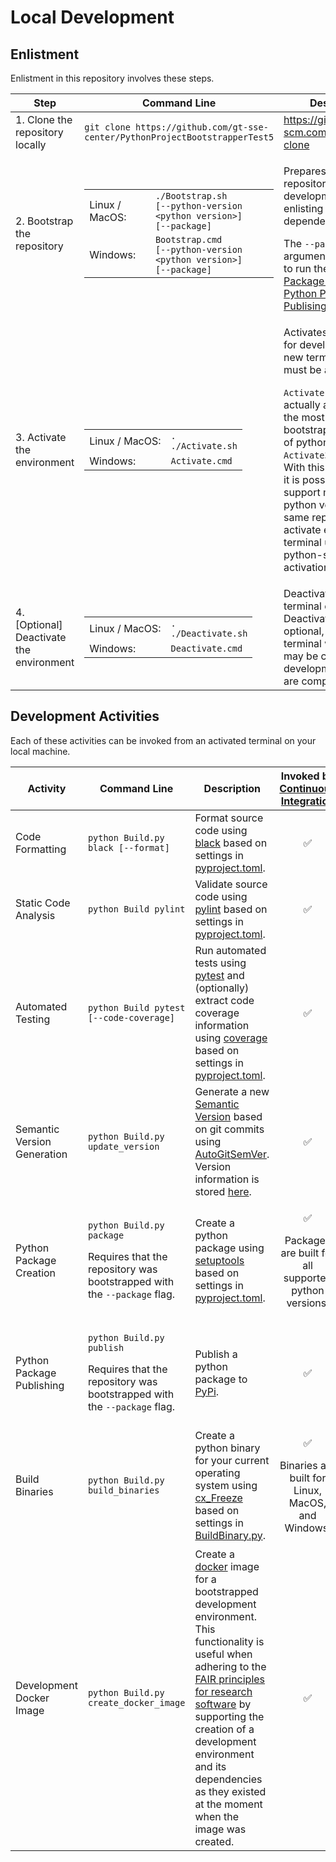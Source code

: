 # Local Development

## Enlistment
Enlistment in this repository involves these steps.

| Step | Command Line | Description |
| --- | --- | --- |
| 1. Clone the repository locally | `git clone https://github.com/gt-sse-center/PythonProjectBootstrapperTest5` | https://git-scm.com/docs/git-clone |
| 2. Bootstrap the repository | <table><tr><td>Linux / MacOS:</td><td><code>./Bootstrap.sh [--python-version &lt;python version&gt;] [--package]</code></td></tr><tr><td>Windows:</td><td><code>Bootstrap.cmd [--python-version &lt;python version&gt;] [--package]</code></td></tr></table> | <p>Prepares the repository for local development by enlisting in all dependencies.</p>The `--package` argument is required to run the [Python Package Creation](#python-package-creation) and [Python Package Publising](#python-package-publishing) steps below. |
| 3. Activate the environment | <table><tr><td>Linux / MacOS:</td><td><code>. ./Activate.sh</code></td></tr><tr><td>Windows:</td><td><code>Activate.cmd</code></td></tr></table> | <p>Activates the terminal for development. Each new terminal window must be activated.</p><p>`Activate.sh/.cmd` is actually a shortcut to the most recently bootstrapped version of python (e.g. `Activate3.11.sh/.cmd`). With this functionality, it is possible to support multiple python versions in the same repository and activate each in a terminal using the python-specific activation script.</p> |
| 4. [Optional] Deactivate the environment | <table><tr><td>Linux / MacOS:</td><td><code>. ./Deactivate.sh</code></td></tr><tr><td>Windows:</td><td><code>Deactivate.cmd</code></td></tr></table> | Deactivates the terminal environment. Deactivating is optional, as the terminal window itself may be closed when development activities are complete. |

## Development Activities

Each of these activities can be invoked from an activated terminal on your local machine.

| Activity | Command Line | Description | Invoked by [Continuous Integration](https://github.com/gt-sse-center/PythonProjectBootstrapperTest5/blob/main/.github/workflows/standard.yaml) |
| --- | --- | --- | :---: |
| Code Formatting | `python Build.py black [--format]` | Format source code using [black](https://github.com/psf/black) based on settings in [pyproject.toml](https://github.com/gt-sse-center/PythonProjectBootstrapperTest5/blob/main/pyproject.toml). | :white_check_mark: |
| Static Code Analysis | `python Build pylint` | Validate source code using [pylint](https://github.com/pylint-dev/pylint) based on settings in [pyproject.toml](https://github.com/gt-sse-center/PythonProjectBootstrapperTest5/blob/main/pyproject.toml). | :white_check_mark: |
| Automated Testing | `python Build pytest [--code-coverage]` | Run automated tests using [pytest](https://docs.pytest.org/) and (optionally) extract code coverage information using [coverage](https://coverage.readthedocs.io/) based on settings in [pyproject.toml](https://github.com/gt-sse-center/PythonProjectBootstrapperTest5/blob/main/pyproject.toml). | :white_check_mark: |
| Semantic Version Generation | `python Build.py update_version` | Generate a new [Semantic Version](https://semver.org) based on git commits using [AutoGitSemVer](https://github.com/davidbrownell/AutoGitSemVer). Version information is stored [here](https://github.com/gt-sse-center/PythonProjectBootstrapperTest5/blob/main/src/PythonProjectBootstrapperTest5/__init__.py). | :white_check_mark: |
| Python Package Creation | <p>`python Build.py package`</p><p>Requires that the repository was bootstrapped with the `--package` flag.</p> | Create a python package using [setuptools](https://github.com/pypa/setuptools) based on settings in [pyproject.toml](https://github.com/gt-sse-center/PythonProjectBootstrapperTest5/blob/main/pyproject.toml). | <p>:white_check_mark:</p><p>Packages are built for all supported python versions.</p> |
| Python Package Publishing | <p>`python Build.py publish`</p><p>Requires that the repository was bootstrapped with the `--package` flag.</p> | Publish a python package to [PyPi](https://pypi.org). | :white_check_mark: |
| Build Binaries | `python Build.py build_binaries` | Create a python binary for your current operating system using [cx_Freeze](https://cx-freeze.readthedocs.io/) based on settings in [BuildBinary.py](https://github.com/gt-sse-center/PythonProjectBootstrapperTest5/blob/main/src/BuildBinary.py). | <p>:white_check_mark:</p><p>Binaries are built for Linux, MacOS, and Windows.</p>
| Development Docker Image | `python Build.py create_docker_image` | Create a [docker](https://docker.com) image for a bootstrapped development environment. This functionality is useful when adhering to the [FAIR principles for research software](https://doi.org/10.1038/s41597-022-01710-x) by supporting the creation of a development environment and its dependencies as they existed at the moment when the image was created. | :white_check_mark: |

